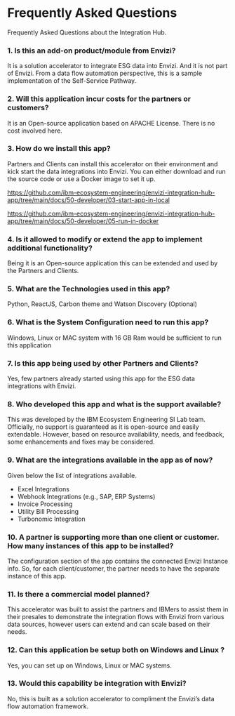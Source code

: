 # Frequently Asked Questions

Frequently Asked Questions about the Integration Hub.

### 1. Is this an add-on product/module from Envizi?

It is a solution accelerator to integrate ESG data into Envizi. And it is not part of Envizi. From a data flow automation perspective, this is a sample implementation of the Self-Service Pathway.

### 2. Will this application incur costs for the partners or customers?
It is an Open-source application based on APACHE License. There is no cost involved here.

### 3. How do we install this app?
Partners and Clients can install this accelerator on their environment and kick start the data integrations into Envizi.
You can either download and run the source code or use a Docker image to set it up.

https://github.com/ibm-ecosystem-engineering/envizi-integration-hub-app/tree/main/docs/50-developer/03-start-app-in-local

https://github.com/ibm-ecosystem-engineering/envizi-integration-hub-app/tree/main/docs/50-developer/05-run-in-docker

### 4. Is it allowed to modify or extend the app to implement additional functionality?
Being it is an Open-source application this can be extended and used by the Partners and Clients. 

### 5. What are the Technologies used in this app?
Python, ReactJS, Carbon theme and Watson Discovery (Optional)

### 6. What is the System Configuration need to run this app?
Windows, Linux or MAC system with 16 GB Ram would be sufficient to run this application

### 7. Is this app being used by other Partners and Clients?
Yes, few partners already started using this app for the ESG data integrations with Envizi.

### 8. Who developed this app and what is the support available?
This was developed by the IBM Ecosystem Engineering SI Lab team. Officially, no support is guaranteed as it is open-source and easily extendable. However, based on resource availability, needs, and feedback, some enhancements and fixes may be considered.

### 9. What are the integrations available in the app as of now?
Given below the list of integrations available.
- Excel Integrations
- Webhook Integrations (e.g., SAP, ERP Systems)
- Invoice Processing
- Utility Bill Processing
- Turbonomic Integration

### 10. A partner is supporting more than one client or customer. How many instances of this app to be installed?
The configuration section of the app contains the connected Envizi Instance info. So, for each client/customer, the partner needs to have the separate instance of this app.

### 11. Is there a commercial model planned?
This accelerator was built to assist the partners and IBMers  to assist them in their presales to demonstrate the integration flows with Envizi from various data sources, however users can extend and can scale based on their needs.

### 12. Can this application be setup both on Windows and Linux ?
Yes, you can set up on Windows, Linux or MAC systems.

### 13. Would this capability be integration with Envizi?
No, this is built as a solution accelerator to compliment the Envizi’s data flow automation framework.

